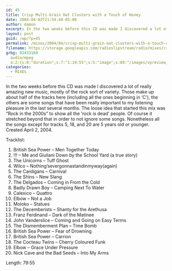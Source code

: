 ```yaml
---
id: 45
title: Crisp Multi-Grain Oat Clusters with a Touch of Honey
date: 2004-04-02T21:54:49-05:00
author: damon
excerpt: In the two weeks before this CD was made I discovered a lot of really amazing new music, mostly of the rock sort of variety. Those make up about half of the tracks here (including all the ones beginning in ‘C’), the others are some songs that have been really important to my listening pleasure in the last several months. The loose idea that started this mix was “Rock in the 2000s” to show all the ‘rock is dead’ people. Of course it stretched beyond that in order to not ignore some songs.
layout: post
guid: /wp/?p=45
permalink: /mixes/2004/04/crisp-multi-grain-oat-clusters-with-a-touch-of-honey/
filename: https://storage.googleapis.com/radioslipstream/radio/mixes/crisp_multigrain_out_clusters_with_a_touch_of_honey.mp3
grbg: 92433169
  audio/mpeg
  a:2:{s:8:"duration";s:7:"1:19:55";s:5:"image";s:89:"/images/vpreview_center.png";}
categories:
  - MIXES
---
```


In the two weeks before this CD was made I discovered a lot of really amazing new music, mostly of the rock sort of variety. Those make up about half of the tracks here (including all the ones beginning in ‘C’), the others are some songs that have been really important to my listening pleasure in the last several months. The loose idea that started this mix was “Rock in the 2000s” to show all the ‘rock is dead’ people. Of course it stretched beyond that in order to not ignore some songs. Nonetheless all the songs except for tracks 5, 18, and 20 are 5 years old or younger.  
Created April 2, 2004.

Tracklist:

1. British Sea Power – Men Together Today
2. !!! – Me and Giuliani Down by the School Yard (a true story)
3. The Unicorns – Tuff Ghost
4. Wilco – Nothing’severgonnastandinmyway(again)
5. The Cardigans – Carnival
6. The Shins – New Slang
7. The Delgados – Coming in From the Cold
8. Badly Drawn Boy – Camping Next To Water
9. Calexico – Quattro
10. Elbow – Not a Job
11. Moloko – Statues
12. The Decemberists – Shanty for the Arethusa
13. Franz Ferdinand – Dark of the Matinee
14. John Vanderslice – Coming and Going on Easy Terms
15. The Dismemberment Plan – Time Bomb
16. British Sea Power – Fear of Drowning
17. British Sea Power – Carrion
18. The Cocteau Twins – Cherry Coloured Funk
19. Elbow – Grace Under Pressure
20. Nick Cave and the Bad Seeds – Into My Arms

Length: 79:55
